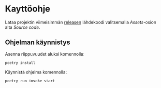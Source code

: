 # Kayttöohje

Lataa projektin viimeisimmän [releasen](https://github.com/ainkeri/ot-harjoitustyo/releases) lähdekoodi valitsemalla _Assets_-osion alta _Source code_.

## Ohjelman käynnistys

Asenna riippuvuudet aluksi komennolla:
```bash
poetry install
```

Käynnistä ohjelma komennolla:
```bash
poetry run invoke start
```

